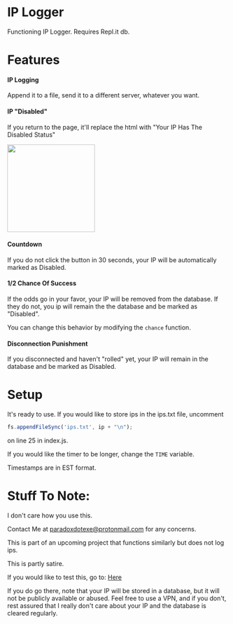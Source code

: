 # IP Logger
Functioning IP Logger. Requires Repl.it db. 

# Features 
#### IP Logging

Append it to a file, send it to a different server, whatever you want.

#### IP "Disabled"

If you return to the page, it'll replace the html with "Your IP Has The Disabled Status"

<img src="https://storage.googleapis.com/replit/images/1607992167546_5c04121255d174f0bfead5483cc627b3.png" height=200px>

#### Countdown 

If you do not click the button in 30 seconds, your IP will be automatically marked as Disabled.


#### 1/2 Chance Of Success 

If the odds go in your favor, your IP will be removed from the database. If they do not, you ip will remain the the database and be marked as "Disabled".

You can change this behavior by modifying the `chance` function. 

#### Disconnection Punishment 

If you disconnected and haven't "rolled" yet, your IP will remain in the database and be marked as Disabled.

# Setup
It's ready to use. If you would like to store ips in the ips.txt file, uncomment
```javascript
fs.appendFileSync('ips.txt', ip + "\n");
```
on line 25 in index.js.

If you would like the timer to be longer, change the `TIME` variable.

Timestamps are in EST format. 

# Stuff To Note:
I don't care how you use this.

Contact Me at paradoxdotexe@protonmail.com for any concerns.

This is part of an upcoming project that functions similarly but does not log ips.

This is partly satire.

If you would like to test this, go to: [Here](https://IPlogger.pepelaugh.repl.co)

If you do go there, note that your IP will be stored in a database, but it will not be publicly available or abused. Feel free to use a VPN, and if you don't, rest assured that I really don't care about your IP and the database is cleared regularly.
